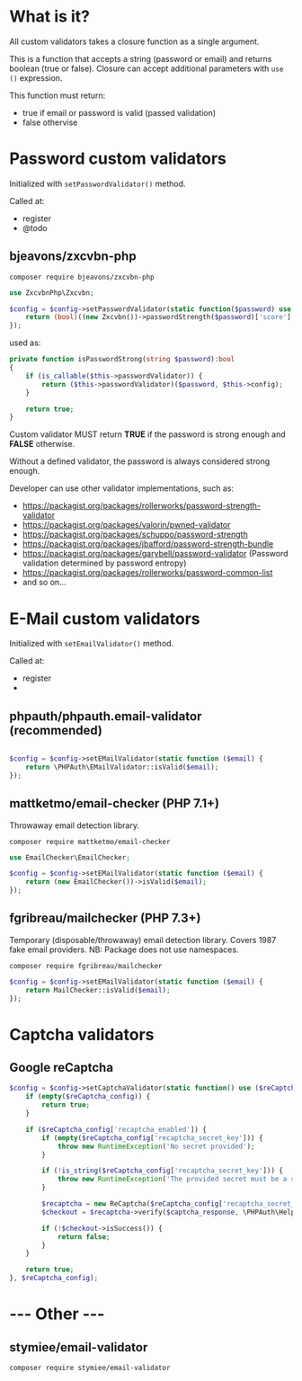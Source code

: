 # What is it?

All custom validators takes a closure function as a single argument.

This is a function that accepts a string (password or email) and returns boolean (true or false).
Closure can accept additional parameters with `use ()` expression.

This function must return:
- true if email or password is valid (passed validation)
- false othervise

# Password custom validators

Initialized with `setPasswordValidator()` method.

Called at:
- register
- @todo

## bjeavons/zxcvbn-php

`composer require bjeavons/zxcvbn-php`

```php
use ZxcvbnPhp\Zxcvbn;

$config = $config->setPasswordValidator(static function($password) use ($config) {
    return (bool)((new Zxcvbn())->passwordStrength($password)['score'] >= intval($config->password_min_score));
});
```
used as:

```php
private function isPasswordStrong(string $password):bool
{
    if (is_callable($this->passwordValidator)) {
        return ($this->passwordValidator)($password, $this->config);
    }

    return true;
}
```

Custom validator MUST return **TRUE** if the password is strong enough and **FALSE** otherwise.

Without a defined validator, the password is always considered strong enough.

Developer can use other validator implementations, such as:

- https://packagist.org/packages/rollerworks/password-strength-validator
- https://packagist.org/packages/valorin/pwned-validator
- https://packagist.org/packages/schuppo/password-strength
- https://packagist.org/packages/jbafford/password-strength-bundle
- https://packagist.org/packages/garybell/password-validator (Password validation determined by password entropy)
- https://packagist.org/packages/rollerworks/password-common-list
- and so on...

# E-Mail custom validators

Initialized with `setEmailValidator()` method.

Called at:
- register
-

## phpauth/phpauth.email-validator (recommended)

```php

$config = $config->setEMailValidator(static function ($email) {
    return \PHPAuth\EMailValidator::isValid($email);
});


```
## mattketmo/email-checker (PHP 7.1+)

Throwaway email detection library.

`composer require mattketmo/email-checker`

```php
use EmailChecker\EmailChecker;

$config = $config->setEMailValidator(static function ($email) {
    return (new EmailChecker())->isValid($email);
});
```

## fgribreau/mailchecker (PHP 7.3+)

Temporary (disposable/throwaway) email detection library. Covers 1987 fake email providers.
NB: Package does not use namespaces.

`composer require fgribreau/mailchecker`

```php
$config = $config->setEMailValidator(static function ($email) {
    return MailChecker::isValid($email);
});
```

# Captcha validators

## Google reCaptcha

```php
$config = $config->setCaptchaValidator(static function() use ($reCaptcha_config) {
    if (empty($reCaptcha_config)) {
        return true;
    }

    if ($reCaptcha_config['recaptcha_enabled']) {
        if (empty($reCaptcha_config['recaptcha_secret_key'])) {
            throw new RuntimeException('No secret provided');
        }

        if (!is_string($reCaptcha_config['recaptcha_secret_key'])) {
            throw new RuntimeException('The provided secret must be a string');
        }

        $recaptcha = new ReCaptcha($reCaptcha_config['recaptcha_secret_key']);
        $checkout = $recaptcha->verify($captcha_response, \PHPAuth\Helpers::getIp());

        if (!$checkout->isSuccess()) {
            return false;
        }
    }

    return true;
}, $reCaptcha_config);
```





# --- Other ---

## stymiee/email-validator

`composer require stymiee/email-validator`




